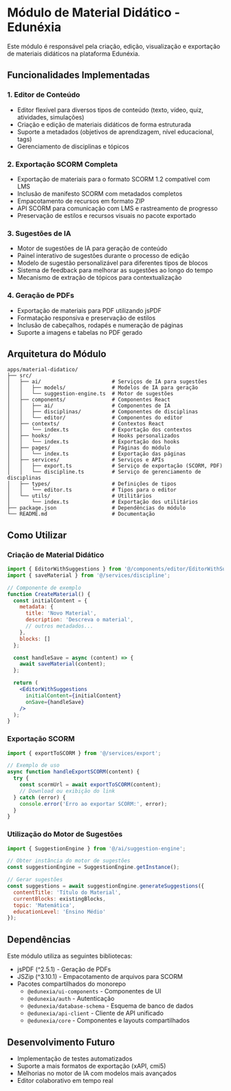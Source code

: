 # Módulo de Material Didático - Edunéxia

Este módulo é responsável pela criação, edição, visualização e exportação de materiais didáticos na plataforma Edunéxia.

## Funcionalidades Implementadas

### 1. Editor de Conteúdo
- Editor flexível para diversos tipos de conteúdo (texto, vídeo, quiz, atividades, simulações)
- Criação e edição de materiais didáticos de forma estruturada
- Suporte a metadados (objetivos de aprendizagem, nível educacional, tags)
- Gerenciamento de disciplinas e tópicos

### 2. Exportação SCORM Completa
- Exportação de materiais para o formato SCORM 1.2 compatível com LMS
- Inclusão de manifesto SCORM com metadados completos
- Empacotamento de recursos em formato ZIP
- API SCORM para comunicação com LMS e rastreamento de progresso
- Preservação de estilos e recursos visuais no pacote exportado

### 3. Sugestões de IA
- Motor de sugestões de IA para geração de conteúdo
- Painel interativo de sugestões durante o processo de edição
- Modelo de sugestão personalizável para diferentes tipos de blocos
- Sistema de feedback para melhorar as sugestões ao longo do tempo
- Mecanismo de extração de tópicos para contextualização

### 4. Geração de PDFs
- Exportação de materiais para PDF utilizando jsPDF
- Formatação responsiva e preservação de estilos
- Inclusão de cabeçalhos, rodapés e numeração de páginas
- Suporte a imagens e tabelas no PDF gerado

## Arquitetura do Módulo

```
apps/material-didatico/
├── src/
│   ├── ai/                       # Serviços de IA para sugestões
│   │   ├── models/               # Modelos de IA para geração
│   │   └── suggestion-engine.ts  # Motor de sugestões
│   ├── components/               # Componentes React
│   │   ├── ai/                   # Componentes de IA
│   │   ├── disciplinas/          # Componentes de disciplinas
│   │   └── editor/               # Componentes do editor
│   ├── contexts/                 # Contextos React
│   │   └── index.ts              # Exportação dos contextos
│   ├── hooks/                    # Hooks personalizados
│   │   └── index.ts              # Exportação dos hooks
│   ├── pages/                    # Páginas do módulo
│   │   └── index.ts              # Exportação das páginas
│   ├── services/                 # Serviços e APIs
│   │   ├── export.ts             # Serviço de exportação (SCORM, PDF)
│   │   └── discipline.ts         # Serviço de gerenciamento de disciplinas
│   ├── types/                    # Definições de tipos
│   │   └── editor.ts             # Tipos para o editor
│   └── utils/                    # Utilitários
│       └── index.ts              # Exportação dos utilitários
├── package.json                  # Dependências do módulo
└── README.md                     # Documentação
```

## Como Utilizar

### Criação de Material Didático

```jsx
import { EditorWithSuggestions } from '@/components/editor/EditorWithSuggestions';
import { saveMaterial } from '@/services/discipline';

// Componente de exemplo
function CreateMaterial() {
  const initialContent = {
    metadata: {
      title: 'Novo Material',
      description: 'Descreva o material',
      // outros metadados...
    },
    blocks: []
  };

  const handleSave = async (content) => {
    await saveMaterial(content);
  };

  return (
    <EditorWithSuggestions 
      initialContent={initialContent}
      onSave={handleSave}
    />
  );
}
```

### Exportação SCORM

```javascript
import { exportToSCORM } from '@/services/export';

// Exemplo de uso
async function handleExportSCORM(content) {
  try {
    const scormUrl = await exportToSCORM(content);
    // Download ou exibição do link
  } catch (error) {
    console.error('Erro ao exportar SCORM:', error);
  }
}
```

### Utilização do Motor de Sugestões

```javascript
import { SuggestionEngine } from '@/ai/suggestion-engine';

// Obter instância do motor de sugestões
const suggestionEngine = SuggestionEngine.getInstance();

// Gerar sugestões
const suggestions = await suggestionEngine.generateSuggestions({
  contentTitle: 'Título do Material',
  currentBlocks: existingBlocks,
  topic: 'Matemática',
  educationLevel: 'Ensino Médio'
});
```

## Dependências

Este módulo utiliza as seguintes bibliotecas:
- jsPDF (^2.5.1) - Geração de PDFs
- JSZip (^3.10.1) - Empacotamento de arquivos para SCORM
- Pacotes compartilhados do monorepo
  - `@edunexia/ui-components` - Componentes de UI
  - `@edunexia/auth` - Autenticação
  - `@edunexia/database-schema` - Esquema de banco de dados
  - `@edunexia/api-client` - Cliente de API unificado
  - `@edunexia/core` - Componentes e layouts compartilhados

## Desenvolvimento Futuro

- Implementação de testes automatizados
- Suporte a mais formatos de exportação (xAPI, cmi5)
- Melhorias no motor de IA com modelos mais avançados
- Editor colaborativo em tempo real 